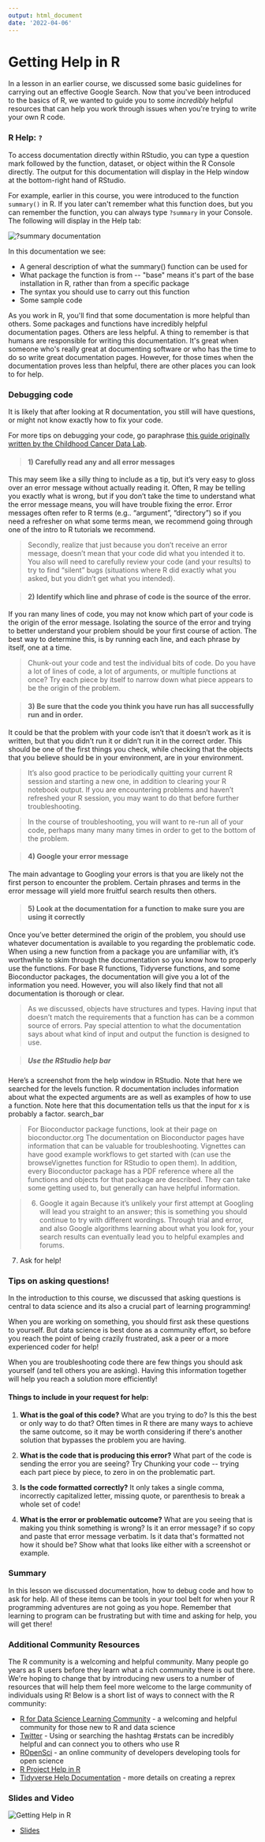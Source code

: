 ```yaml
---
output: html_document
date: '2022-04-06'
---
```




# Getting Help in R

In a lesson in an earlier course, we discussed some basic guidelines for carrying out an effective Google Search. Now that you've been introduced to the basics of R, we wanted to guide you to some *incredibly* helpful resources that can help you work through issues when you're trying to write your own R code.

### R Help: `?`

To access documentation directly within RStudio, you can type a question mark followed by the function, dataset, or object within the R Console directly. The output for this documentation will display in the Help window at the bottom-right hand of RStudio.

For example, earlier in this course, you were introduced to the function `summary()` in R. If you later can't remember what this function does, but you can remember the function, you can always type `?summary` in your Console. The following will display in the Help tab:


![?summary documentation](https://docs.google.com/presentation/d/1xDXjuZZ8OifFKW3MzKhQL0kI5f3XcCfHn9oHgyhpyMk/export/png?id=1xDXjuZZ8OifFKW3MzKhQL0kI5f3XcCfHn9oHgyhpyMk&pageid=g37af3c0ac8_0_49)

In this documentation we see:

* A general description of what the summary() function can be used for
* What package the function is from -- "base" means it's part of the base installation in R, rather than from a specific package
* The syntax you should use to carry out this function
* Some sample code

As you work in R, you'll find that some documentation is more helpful than others. Some packages and functions have incredibly helpful documentation pages. Others are less helpful. A thing to remember is that humans are responsible for writing this documentation. It's great when someone who's really great at documenting software or who has the time to do so write great documentation pages. However, for those times when the documentation proves less than helpful, there are other places you can look to for help.

### Debugging code

It is likely that after looking at R documentation, you still will have questions, or might not know exactly how to fix your code.

For more tips on debugging your code, go paraphrase [this guide originally written by the Childhood Cancer Data Lab](https://hutchdatascience.org/code_review/lab_developers.html#Tips_on_debugging).

> #### 1) Carefully read any and all error messages
This may seem like a silly thing to include as a tip, but it’s very easy to gloss over an error message without actually reading it. Often, R may be telling you exactly what is wrong, but if you don’t take the time to understand what the error message means, you will have trouble fixing the error. Error messages often refer to R terms (e.g.. “argument”, “directory”) so if you need a refresher on what some terms mean, we recommend going through one of the intro to R tutorials we recommend.

> Secondly, realize that just because you don’t receive an error message, doesn’t mean that your code did what you intended it to. You also will need to carefully review your code (and your results) to try to find “silent” bugs (situations where R did exactly what you asked, but you didn’t get what you intended).

> #### 2) Identify which line and phrase of code is the source of the error.
If you ran many lines of code, you may not know which part of your code is the origin of the error message. Isolating the source of the error and trying to better understand your problem should be your first course of action. The best way to determine this, is by running each line, and each phrase by itself, one at a time.

> Chunk-out your code and test the individual bits of code. Do you have a lot of lines of code, a lot of arguments, or multiple functions at once? Try each piece by itself to narrow down what piece appears to be the origin of the problem.

> #### 3) Be sure that the code you think you have run has all successfully run and in order.
It could be that the problem with your code isn’t that it doesn’t work as it is written, but that you didn’t run it or didn’t run it in the correct order. This should be one of the first things you check, while checking that the objects that you believe should be in your environment, are in your environment.

> It’s also good practice to be periodically quitting your current R session and starting a new one, in addition to clearing your R notebook output. If you are encountering problems and haven’t refreshed your R session, you may want to do that before further troubleshooting.

> In the course of troubleshooting, you will want to re-run all of your code, perhaps many many many times in order to get to the bottom of the problem.

> #### 4) Google your error message
The main advantage to Googling your errors is that you are likely not the first person to encounter the problem. Certain phrases and terms in the error message will yield more fruitful search results then others.

> #### 5) Look at the documentation for a function to make sure you are using it correctly
Once you’ve better determined the origin of the problem, you should use whatever documentation is available to you regarding the problematic code. When using a new function from a package you are unfamiliar with, it’s worthwhile to skim through the documentation so you know how to properly use the functions. For base R functions, Tidyverse functions, and some Bioconductor packages, the documentation will give you a lot of the information you need. However, you will also likely find that not all documentation is thorough or clear.

> As we discussed, objects have structures and types. Having input that doesn’t match the requirements that a function has can be a common source of errors. Pay special attention to what the documentation says about what kind of input and output the function is designed to use.

> ##### Use the RStudio help bar
Here’s a screenshot from the help window in RStudio. Note that here we searched for the levels function. R documentation includes information about what the expected arguments are as well as examples of how to use a function. Note here that this documentation tells us that the input for x is probably a factor. search_bar

> For Bioconductor package functions, look at their page on bioconductor.org The documentation on Bioconductor pages have information that can be valuable for troubleshooting. Vignettes can have good example workflows to get started with (can use the browseVignettes function for RStudio to open them). In addition, every Bioconductor package has a PDF reference where all the functions and objects for that package are described. They can take some getting used to, but generally can have helpful information.

> 6) Google it again
Because it’s unlikely your first attempt at Googling will lead you straight to an answer; this is something you should continue to try with different wordings. Through trial and error, and also Google algorithms learning about what you look for, your search results can eventually lead you to helpful examples and forums.

7) Ask for help!


### Tips on asking questions!

In the introduction to this course, we discussed that asking questions is central to data science and its also a crucial part of learning programming!

When you are working on something, you should first ask these questions to yourself. But data science is best done as a community effort, so before you reach the point of being crazily frustrated, ask a peer or a more experienced coder for help!

When you are troubleshooting code there are few things you should ask yourself (and tell others you are asking). Having this information together will help you reach a solution more efficiently!

#### Things to include in your request for help:

1. **What is the goal of this code?**
What are you trying to do? Is this the best or only way to do that? Often times in R there are many ways to achieve the same outcome, so it may be worth considering if there's another solution that bypasses the problem you are having.

2.  **What is the code that is producing this error?**
What part of the code is sending the error you are seeing? Try Chunking your code -- trying each part piece by piece, to zero in on the problematic part.

3. **Is the code formatted correctly?**
It only takes a single comma, incorrectly capitalized letter, missing quote, or parenthesis to break a whole set of code!  

4. **What is the error or problematic outcome?**
What are you seeing that is making you think something is wrong? Is it an error message? if so copy and paste that error message verbatim. Is it data that's formatted not how it should be? Show what that looks like either with a screenshot or example.

### Summary

In this lesson we discussed documentation, how to debug code and how to ask for help. All of these items can be tools in your tool belt for when your R programming adventures are not going as you hope. Remember that learning to program can be frustrating but with time and asking for help, you will get there!

### Additional Community Resources

The R community is a welcoming and helpful community. Many people go years as R users before they learn what a rich community there is out there. We're hoping to change that by introducing new users to a number of resources that will help them feel more welcome to the large community of individuals using R! Below is a short list of ways to connect with the R community:

* [R for Data Science Learning Community](https://medium.com/@kierisi/r4ds-the-next-iteration-d51e0a1b0b82) - a welcoming and helpful community for those new to R and data science
* [Twitter](https://twitter.com) - Using or searching the hashtag #rstats can be incredibly helpful and can connect you to others who use R
* [ROpenSci](https://ropensci.org/) - an online community of developers developing tools for open science
* [R Project Help in R](https://www.r-project.org/help.html)
* [Tidyverse Help Documentation](https://www.tidyverse.org/help/) - more details on creating a reprex

### Slides and Video

![Getting Help in R](https://youtu.be/xOww087Vp9g)

* [Slides](https://docs.google.com/presentation/d/1xDXjuZZ8OifFKW3MzKhQL0kI5f3XcCfHn9oHgyhpyMk/edit?usp=sharing)
